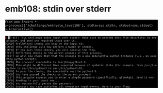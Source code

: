 # emb108: stdin over stderr

![Well, I don't have any better idea.](<../.gitbook/assets/image (217).png>)

![At least got the flag.](<../.gitbook/assets/image (176).png>)

